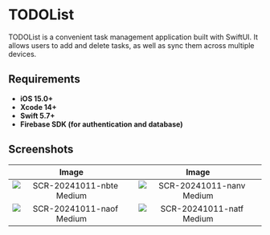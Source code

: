 # TODOList

TODOList is a convenient task management application built with SwiftUI. It allows users to add and delete tasks, as well as sync them across multiple devices.

## Requirements
- **iOS 15.0+**
- **Xcode 14+**
- **Swift 5.7+**
- **Firebase SDK (for authentication and database)**

## Screenshots
|Image|Image|
|:-:|:-:|
|![SCR-20241011-nbte Medium](https://i.postimg.cc/qhgVXc5c/Screenshot-2025-02-19-at-00-20-32.png)|![SCR-20241011-nanv Medium](https://i.postimg.cc/DmJ3Sgsn/Screenshot-2025-02-19-at-00-20-36.png)|
|![SCR-20241011-naof Medium](https://i.postimg.cc/JDgwTyff/Screenshot-2025-02-19-at-00-20-57.png)|![SCR-20241011-natf Medium](https://i.postimg.cc/Pv8g0XhP/Screenshot-2025-02-19-at-00-21-16.png)|
